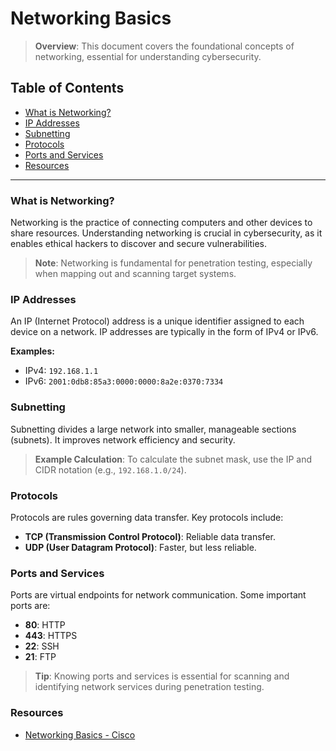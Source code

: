 # Networking Basics

> **Overview**: This document covers the foundational concepts of networking, essential for understanding cybersecurity.

## Table of Contents
- [What is Networking?](#what-is-networking)
- [IP Addresses](#ip-addresses)
- [Subnetting](#subnetting)
- [Protocols](#protocols)
- [Ports and Services](#ports-and-services)
- [Resources](#resources)

---

### What is Networking?
Networking is the practice of connecting computers and other devices to share resources. Understanding networking is crucial in cybersecurity, as it enables ethical hackers to discover and secure vulnerabilities.

> **Note**: Networking is fundamental for penetration testing, especially when mapping out and scanning target systems.

### IP Addresses
An IP (Internet Protocol) address is a unique identifier assigned to each device on a network. IP addresses are typically in the form of IPv4 or IPv6.

**Examples:**
- IPv4: `192.168.1.1`
- IPv6: `2001:0db8:85a3:0000:0000:8a2e:0370:7334`

### Subnetting
Subnetting divides a large network into smaller, manageable sections (subnets). It improves network efficiency and security.

> **Example Calculation**: To calculate the subnet mask, use the IP and CIDR notation (e.g., `192.168.1.0/24`).

### Protocols
Protocols are rules governing data transfer. Key protocols include:
- **TCP (Transmission Control Protocol)**: Reliable data transfer.
- **UDP (User Datagram Protocol)**: Faster, but less reliable.

### Ports and Services
Ports are virtual endpoints for network communication. Some important ports are:
- **80**: HTTP
- **443**: HTTPS
- **22**: SSH
- **21**: FTP

> **Tip**: Knowing ports and services is essential for scanning and identifying network services during penetration testing.

### Resources
- [Networking Basics - Cisco](https://www.cisco.com/)


